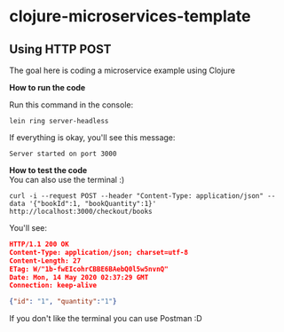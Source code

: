 # clojure-microservices-template
Using HTTP POST
---
The goal here is coding a microservice example using Clojure

**How to run the code** </br>

Run this command in the console:
```
lein ring server-headless
```
If everything is okay, you'll see this message:
```
Server started on port 3000
```

**How to test the code** </br>
You can also use the terminal :)

```
curl -i --request POST --header "Content-Type: application/json" --data '{"bookId":1, "bookQuantity":1}' http://localhost:3000/checkout/books
```

You'll see:
```json
HTTP/1.1 200 OK
Content-Type: application/json; charset=utf-8
Content-Length: 27
ETag: W/"1b-fwEIcohrCBBE6BAebQ0l5w5nvnQ"
Date: Mon, 14 May 2020 02:37:29 GMT
Connection: keep-alive

{"id": "1", "quantity":"1"}
```

If you don't like the terminal you can use Postman :D
